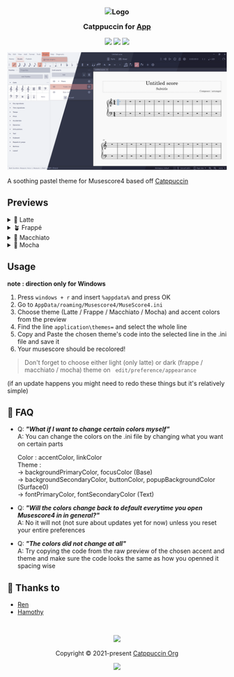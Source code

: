 <h3 align="center">
	<img src="https://raw.githubusercontent.com/catppuccin/catppuccin/main/assets/logos/exports/1544x1544_circle.png" width="100" alt="Logo"/><br/>
	<img src="https://raw.githubusercontent.com/catppuccin/catppuccin/main/assets/misc/transparent.png" height="30" width="0px"/>
	Catppuccin for <a href="https://github.com/catppuccin/template">App</a>
	<img src="https://raw.githubusercontent.com/catppuccin/catppuccin/main/assets/misc/transparent.png" height="30" width="0px"/>
</h3>

<p align="center">
	<a href="https://github.com/catppuccin/template/stargazers"><img src="https://img.shields.io/github/stars/catppuccin/template?colorA=363a4f&colorB=b7bdf8&style=for-the-badge"></a>
	<a href="https://github.com/catppuccin/template/issues"><img src="https://img.shields.io/github/issues/catppuccin/template?colorA=363a4f&colorB=f5a97f&style=for-the-badge"></a>
	<a href="https://github.com/catppuccin/template/contributors"><img src="https://img.shields.io/github/contributors/catppuccin/template?colorA=363a4f&colorB=a6da95&style=for-the-badge"></a>
</p>

<p align="center">
	<img src="themes\Main.png"/>
</p>

A soothing pastel theme for Musescore4
based off <a href="https://github.com/catppuccin/catppuccin">Catppuccin</a>

## Previews

<details>
	<summary>🌻 Latte</summary>
		<img src="themes\Latte.png"/>
	<table>
		<tr>
			<th></th>
			<th>Accent</th>
		</tr>
		<tr>
			<td><img src="circles\latte\latte_rosewater.png" height="23" width="23" /></td>
			<td><code><a href="theme-code\latte\rosewater.md">Rose water</a></code></td>
		</tr>
		<tr>
			<td><img src="circles\latte\latte_flamingo.png" height="23" width="23" /></td>
			<td><code><a href="theme-code\latte\flamingo.md">Flamingo</a></code></td>
		</tr>
		<tr>
			<td><img src="circles\latte\latte_pink.png" height="23" width="23" /></td>
			<td><code><a href="theme-code\latte\pink.md">Pink</a></code></td>
		</tr>
		<tr>
			<td><img src="circles\latte\latte_mauve.png" height="23" width="23" /></td>
			<td><code><a href="theme-code\latte\mauve.md">Mauve</a></code></td>
		</tr>
		<tr>
			<td><img src="circles\latte\latte_red.png" height="23" width="23" /></td>
			<td><code><a href="theme-code\latte\red.md">Red</a></code></td>
		</tr>
		<tr>
			<td><img src="circles\latte\latte_maroon.png" height="23" width="23" /></td>
			<td><code><a href="theme-code\latte\maroon.md">Maroon</a></code></td>
		</tr>
		<tr>
			<td><img src="circles\latte\latte_peach.png" height="23" width="23" /></td>
			<td><code><a href="theme-code\latte\peach.md">Peach</a></code></td>
		</tr>
		<tr>
			<td><img src="circles\latte\latte_yellow.png" height="23" width="23" /></td>
			<td><code><a href="theme-code\latte\yellow.md">Yellow</a></code></td>
		</tr>
		<tr>
			<td><img src="circles\latte\latte_green.png" height="23" width="23" /></td>
			<td><code><a href="theme-code\latte\green.md">Green</a></code></td>
		</tr>
		<tr>
			<td><img src="circles\latte\latte_teal.png" height="23" width="23" /></td>
			<td><code><a href="theme-code\latte\teal.md">Teal</a></code></td>
		</tr>
		<tr>
			<td><img src="circles\latte\latte_sky.png" height="23" width="23" /></td>
			<td><code><a href="theme-code\latte\sky.md">Sky</a></code></td>
		</tr>
		<tr>
			<td><img src="circles\latte\latte_sapphire.png" height="23" width="23" /></td>
			<td><code><a href="theme-code\latte\sapphire.md">Sapphire</a></code></td>
		</tr>
		<tr>
			<td><img src="circles\latte\latte_blue.png" height="23" width="23" /></td>
			<td><code><a href="theme-code\latte\blue.md">Blue</a></code></td>
		</tr>
		<tr>
			<td><img src="circles\latte\latte_lavender.png" height="23" width="23" /></td>
			<td><code><a href="theme-code\latte\lavender.md">Lavender</a></code></td>
		</tr>
	</table>
</details>

<details>
	<summary>🪴 Frappé</summary>
		<img src="themes\frappe.png"/>
	<table>
		<tr>
			<th></th>
			<th>Accent</th>
		</tr>
		<tr>
			<td><img src="circles\frappe\frappe_rosewater.png" height="23" width="23" /></td>
			<td><code><a href="theme-code\frappe\rosewater.md">Rose water</a></code></td>
		</tr>
		<tr>
			<td><img src="circles\frappe\frappe_flamingo.png" height="23" width="23" /></td>
			<td><code><a href="theme-code\frappe\flamingo.md">Flamingo</a></code></td>
		</tr>
		<tr>
			<td><img src="circles\frappe\frappe_pink.png" height="23" width="23" /></td>
			<td><code><a href="theme-code\frappe\pink.md">Pink</a></code></td>
		</tr>
		<tr>
			<td><img src="circles\frappe\frappe_mauve.png" height="23" width="23" /></td>
			<td><code><a href="theme-code\frappe\mauve.md">Mauve</a></code></td>
		</tr>
		<tr>
			<td><img src="circles\frappe\frappe_red.png" height="23" width="23" /></td>
			<td><code><a href="theme-code\frappe\red.md">Red</a></code></td>
		</tr>
		<tr>
			<td><img src="circles\frappe\frappe_maroon.png" height="23" width="23" /></td>
			<td><code><a href="theme-code\frappe\maroon.md">Maroon</a></code></td>
		</tr>
		<tr>
			<td><img src="circles\frappe\frappe_peach.png" height="23" width="23" /></td>
			<td><code><a href="theme-code\frappe\peach.md">Peach</a></code></td>
		</tr>
		<tr>
			<td><img src="circles\frappe\frappe_yellow.png" height="23" width="23" /></td>
			<td><code><a href="theme-code\frappe\yellow.md">Yellow</a></code></td>
		</tr>
		<tr>
			<td><img src="circles\frappe\frappe_green.png" height="23" width="23" /></td>
			<td><code><a href="theme-code\frappe\green.md">Green</a></code></td>
		</tr>
		<tr>
			<td><img src="circles\frappe\frappe_teal.png" height="23" width="23" /></td>
			<td><code><a href="theme-code\frappe\teal.md">Teal</a></code></td>
		</tr>
		<tr>
			<td><img src="circles\frappe\frappe_sky.png" height="23" width="23" /></td>
			<td><code><a href="theme-code\frappe\sky.md">Sky</a></code></td>
		</tr>
		<tr>
			<td><img src="circles\frappe\frappe_sapphire.png" height="23" width="23" /></td>
			<td><code><a href="theme-code\frappe\sapphire.md">Sapphire</a></code></td>
		</tr>
		<tr>
			<td><img src="circles\frappe\frappe_blue.png" height="23" width="23" /></td>
			<td><code><a href="theme-code\frappe\blue.md">Blue</a></code></td>
		</tr>
		<tr>
			<td><img src="circles\frappe\frappe_blue.png" height="23" width="23" /></td>
			<td><code><a href="theme-code\frappe\blue.md">Blue</a></code></td>
		</tr>
		<tr>
			<td><img src="circles\frappe\frappe_lavender.png" height="23" width="23" /></td>
			<td><code><a href="theme-code\frappe\lavender.md">Lavender</a></code></td>
		</tr>
	</table>
</details>

<details>
	<summary>🌺 Macchiato</summary>
		<img src="themes\Macchiato.png" height="500"/>
	<table>
		<tr>
			<th></th>
			<th>Accent</th>
		</tr>
		<tr>
			<td><img src="circles\macchiato\macchiato_rosewater.png" height="23" width="23" /></td>
			<td><code><a href="theme-code\macchiato\rosewater.md">Rose water</a></code></td>
		</tr>
		<tr>
			<td><img src="circles\macchiato\macchiato_flamingo.png" height="23" width="23" /></td>
			<td><code><a href="theme-code\macchiato\flamingo.md">Flamingo</a></code></td>
		</tr>
		<tr>
			<td><img src="circles\macchiato\macchiato_pink.png" height="23" width="23" /></td>
			<td><code><a href="theme-code\macchiato\pink.md">Pink</a></code></td>
		</tr>
		<tr>
			<td><img src="circles\macchiato\macchiato_mauve.png" height="23" width="23" /></td>
			<td><code><a href="theme-code\macchiato\mauve.md">Mauve</a></code></td>
		</tr>
		<tr>
			<td><img src="circles\macchiato\macchiato_red.png" height="23" width="23" /></td>
			<td><code><a href="theme-code\macchiato\red.md">Red</a></code></td>
		</tr>
		<tr>
			<td><img src="circles\macchiato\macchiato_maroon.png" height="23" width="23" /></td>
			<td><code><a href="theme-code\macchiato\maroon.md">Maroon</a></code></td>
		</tr>
		<tr>
			<td><img src="circles\macchiato\macchiato_peach.png" height="23" width="23" /></td>
			<td><code><a href="theme-code\macchiato\peach.md">Peach</a></code></td>
		</tr>
		<tr>
			<td><img src="circles\macchiato\macchiato_yellow.png" height="23" width="23" /></td>
			<td><code><a href="theme-code\macchiato\yellow.md">Yellow</a></code></td>
		</tr>
		<tr>
			<td><img src="circles\macchiato\macchiato_green.png" height="23" width="23" /></td>
			<td><code><a href="theme-code\macchiato\green.md">Green</a></code></td>
		</tr>
		<tr>
			<td><img src="circles\macchiato\macchiato_teal.png" height="23" width="23" /></td>
			<td><code><a href="theme-code\macchiato\teal.md">Teal</a></code></td>
		</tr>
		<tr>
			<td><img src="circles\macchiato\macchiato_sky.png" height="23" width="23" /></td>
			<td><code><a href="theme-code\macchiato\sky.md">Sky</a></code></td>
		</tr>
		<tr>
			<td><img src="circles\macchiato\macchiato_sapphire.png" height="23" width="23" /></td>
			<td><code><a href="theme-code\macchiato\sapphire.md">Sapphire</a></code></td>
		</tr>
		<tr>
			<td><img src="circles\macchiato\macchiato_blue.png" height="23" width="23" /></td>
			<td><code><a href="theme-code\macchiato\blue.md">Blue</a></code></td>
		</tr>
		<tr>
			<td><img src="circles\macchiato\macchiato_lavender.png" height="23" width="23" /></td>
			<td><code><a href="theme-code\macchiato\lavender.md">Lavender</a></code></td>
		</tr>
	</table>
</details>

<details>
	<summary>🌿 Mocha</summary>
		<img src="themes\Mocha.png" height="500"/>
	<table>
		<tr>
			<th></th>
			<th>Accent</th>
		</tr>
		<tr>
			<td><img src="circles\mocha\mocha_rosewater.png" height="23" width="23" /></td>
			<td><code><a href="theme-code\mocha\rosewater.md">Rose water</a></code></td>
		</tr>
		<tr>
			<td><img src="circles\mocha\mocha_flamingo.png" height="23" width="23" /></td>
			<td><code><a href="theme-code\mocha\flamingo.md">Flamingo</a></code></td>
		</tr>
		<tr>
			<td><img src="circles\mocha\mocha_pink.png" height="23" width="23" /></td>
			<td><code><a href="theme-code\mocha\pink.md">Pink</a></code></td>
		</tr>
		<tr>
			<td><img src="circles\mocha\mocha_mauve.png" height="23" width="23" /></td>
			<td><code><a href="theme-code\mocha\mauve.md">Mauve</a></code></td>
		</tr>
		<tr>
			<td><img src="circles\mocha\mocha_red.png" height="23" width="23" /></td>
			<td><code><a href="theme-code\mocha\red.md">Red</a></code></td>
		</tr>
		<tr>
			<td><img src="circles\mocha\mocha_maroon.png" height="23" width="23" /></td>
			<td><code><a href="theme-code\mocha\maroon.md">Maroon</a></code></td>
		</tr>
		<tr>
			<td><img src="circles\mocha\mocha_peach.png" height="23" width="23" /></td>
			<td><code><a href="theme-code\mocha\peach.md">Peach</a></code></td>
		</tr>
		<tr>
			<td><img src="circles\mocha\mocha_yellow.png" height="23" width="23" /></td>
			<td><code><a href="theme-code\mocha\yellow.md">Yellow</a></code></td>			
		</tr>
		<tr>
			<td><img src="circles\mocha\mocha_green.png" height="23" width="23" /></td>
			<td><code><a href="theme-code\mocha\green.md">Green</a></code></td>			
		</tr>
		<tr>
			<td><img src="circles\mocha\mocha_teal.png" height="23" width="23" /></td>
			<td><code><a href="theme-code\mocha\teal.md">Teal</a></code></td>			
		</tr>
		<tr>
			<td><img src="circles\mocha\mocha_sky.png" height="23" width="23" /></td>
			<td><code><a href="theme-code\mocha\sky.md">Sky</a></code></td>			
		</tr>
		<tr>
			<td><img src="circles\mocha\mocha_sapphire.png" height="23" width="23" /></td>
			<td><code><a href="theme-code\mocha\sapphire.md">Sapphire</a></code></td>			
		</tr>
		<tr>
			<td><img src="circles\mocha\mocha_blue.png" height="23" width="23" /></td>
			<td><code><a href="theme-code\mocha\blue.md">Blue</a></code></td>			
		</tr>
		<tr>
			<td><img src="circles\mocha\mocha_lavender.png" height="23" width="23" /></td>
			<td><code><a href="theme-code\mocha\lavender.md">Lavender</a></code></td>			
		</tr>
	</table>
</details>

## Usage

**note : direction only for Windows**
1. Press <code>windows + r</code> and insert <code>%appdata%</code> and press OK
2. Go to <code>AppData/roaming/Musescore4/MuseScore4.ini</code> 
3. Choose theme (Latte / Frappe / Macchiato / Mocha) and accent colors from the preview
4. Find the line <code>application\themes=</code> and select the whole line
5. Copy and Paste the chosen theme's code into the selected line in the .ini file and save it
6. Your musescore should be recolored!
> Don't forget to choose either light (only latte) or dark (frappe / macchiato / mocha) theme on <code> edit/preference/appearance </code> 

(if an update happens you might need to redo these things but it's relatively simple)

## 🙋 FAQ

-	Q: **_"What if I want to change certain colors myself"_**\
	A: You can change the colors on the .ini file by changing what you want on certain parts

	Color : accentColor, linkColor\
	Theme : \
	-> backgroundPrimaryColor, focusColor (Base)\
	-> backgroundSecondaryColor, buttonColor, popupBackgroundColor (Surface0)\
	-> fontPrimaryColor, fontSecondaryColor (Text)

-	Q: **_"Will the colors change back to default everytime you open Musescore4 in in general?"_**\
	A: No it will not (not sure about updates yet for now) unless you reset your entire preferences

-	Q: **_"The colors did not change at all"_**\
	A: Try copying the code from the raw preview of the chosen accent and theme and make sure the code looks the same as how you openned it spacing wise
	
## 💝 Thanks to

- [Ren](https://github.com/watatomo)
- [Hamothy](https://github.com/sgoudham)

&nbsp;

<p align="center">
	<img src="https://raw.githubusercontent.com/catppuccin/catppuccin/main/assets/footers/gray0_ctp_on_line.svg?sanitize=true" />
</p>

<p align="center">
	Copyright &copy; 2021-present <a href="https://github.com/catppuccin" target="_blank">Catppuccin Org</a>
</p>

<p align="center">
	<a href="https://github.com/catppuccin/catppuccin/blob/main/LICENSE"><img src="https://img.shields.io/static/v1.svg?style=for-the-badge&label=License&message=MIT&logoColor=d9e0ee&colorA=363a4f&colorB=b7bdf8"/></a>
</p>
